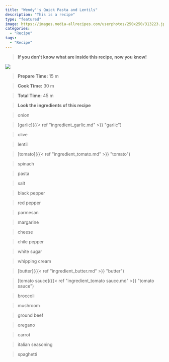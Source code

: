 ```yaml
---
title: "Wendy''s Quick Pasta and Lentils"
description: "This is a recipe"
type: "featured"
image: https://images.media-allrecipes.com/userphotos/250x250/313223.jpg
categories: 
  - "Recipe"
tags: 
  - "Recipe"
---
```



>**If you don't know what are inside this recipe, now you know!**

![](../images/Recipes-Banner.jpg)
> **Prepare Time:** 15 m


> **Cook Time:** 30 m


> **Total Time:** 45 m

> **Look the ingredients of this recipe**

> onion

> [garlic]({{< ref "ingredient_garlic.md" >}} "garlic")

> olive

> lentil

> [tomato]({{< ref "ingredient_tomato.md" >}} "tomato")

> spinach

> pasta

> salt

> black pepper

> red pepper

> parmesan

> margarine

> cheese

> chile pepper

> white sugar

> whipping cream

> [butter]({{< ref "ingredient_butter.md" >}} "butter")

> [tomato sauce]({{< ref "ingredient_tomato sauce.md" >}} "tomato sauce")

> broccoli

> mushroom

> ground beef

> oregano

> carrot

> italian seasoning

> spaghetti

